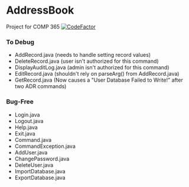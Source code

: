 # AddressBook
Project for COMP 365 [![CodeFactor](https://www.codefactor.io/repository/github/cadeo111/addressbook/badge)](https://www.codefactor.io/repository/github/cadeo111/addressbook)




### To Debug
- AddRecord.java  (needs to handle setting record values)
- DeleteRecord.java (user isn't authorized for this command)
- DisplayAuditLog.java (admin isn't authorized for this command)
- EditRecord.java (shouldn't rely on parseArg() from AddRecord.java)
- GetRecord.java (Now causes a "User Database Failed to Write!" after two ADR commands)


### Bug-Free
- Login.java
- Logout.java
- Help.java
- Exit.java
- Command.java
- CommandException.java
- AddUser.java
- ChangePassword.java
- DeleteUser.java
- ImportDatabase.java
- ExportDatabase.java
